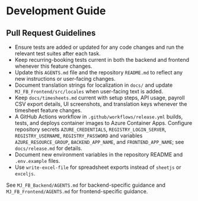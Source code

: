 # Development Guide

## Pull Request Guidelines

- Ensure tests are added or updated for any code changes and run the relevant test suites after each task.
- Keep recurring-booking tests current in both the backend and frontend whenever this feature changes.
- Update this `AGENTS.md` file and the repository `README.md` to reflect any new instructions or user-facing changes.
- Document translation strings for localization in `docs/` and update `MJ_FB_Frontend/src/locales` when user-facing text is added.
- Keep `docs/timesheets.md` current with setup steps, API usage, payroll CSV export details, UI screenshots, and translation keys whenever the timesheet feature changes.
- A GitHub Actions workflow in `.github/workflows/release.yml` builds, tests, and deploys container images to Azure Container Apps. Configure repository secrets `AZURE_CREDENTIALS`, `REGISTRY_LOGIN_SERVER`, `REGISTRY_USERNAME`, `REGISTRY_PASSWORD` and variables `AZURE_RESOURCE_GROUP`, `BACKEND_APP_NAME`, and `FRONTEND_APP_NAME`; see `docs/release.md` for details.
- Document new environment variables in the repository README and `.env.example` files.
- Use `write-excel-file` for spreadsheet exports instead of `sheetjs` or `exceljs`.

See `MJ_FB_Backend/AGENTS.md` for backend-specific guidance and `MJ_FB_Frontend/AGENTS.md` for frontend-specific guidance.
